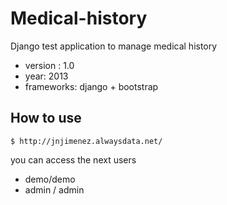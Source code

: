 Medical-history 
===============

Django test application to manage medical history 

* version : 1.0
* year: 2013
* frameworks: django + bootstrap

## How to use ##

```
$ http://jnjimenez.alwaysdata.net/
```

you can access the next users
* demo/demo
* admin / admin

